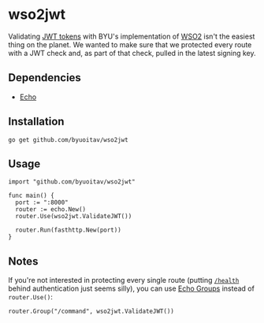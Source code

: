 # wso2jwt

Validating [JWT tokens](https://jwt.io/) with BYU's implementation of [WSO2](http://wso2.com/products/api-manager/) isn't the easiest thing on the planet. We wanted to make sure that we protected every route with a JWT check and, as part of that check, pulled in the latest signing key.

## Dependencies
- [Echo](https://labstack.com/echo)

## Installation
```
go get github.com/byuoitav/wso2jwt
```

## Usage
```
import "github.com/byuoitav/wso2jwt"
```
```
func main() {
  port := ":8000"
  router := echo.New()
  router.Use(wso2jwt.ValidateJWT())

  router.Run(fasthttp.New(port))
}
```

## Notes
If you're not interested in protecting every single route (putting [`/health`](https://github.com/jessemillar/health) behind authentication just seems silly), you can use [Echo Groups](https://echo.labstack.com/middleware/overview) instead of `router.Use()`:
```
router.Group("/command", wso2jwt.ValidateJWT())
```
